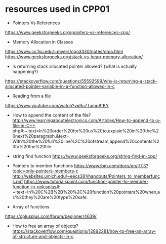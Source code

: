 # resources used in CPP01


- Pointers Vs References 

https://www.geeksforgeeks.org/pointers-vs-references-cpp/

- Memory Allocation in Classes

https://www.cs.fsu.edu/~myers/cop3330/notes/dma.html
https://www.geeksforgeeks.org/stack-vs-heap-memory-allocation/

- Is returning stack allocated pointer allowed? (what is actually happening?)

https://stackoverflow.com/questions/55592599/why-is-returning-a-stack-allocated-pointer-variable-in-a-function-allowed-in-c

- Reading from a file

https://www.youtube.com/watch?v=Ru7Tump8fKY

- How to append the content of the file?
http://www.learningaboutelectronics.com/Articles/How-to-append-to-a-file-in-C++.
php#:~:text=In%20order%20for%20us%20to,explain%20in%20the%20next%20paragraph.&text=
With%20the%20full%20line%2C%20ofstream,append%20contents%20to%20the%20file.

- string find function
https://www.geeksforgeeks.org/string-find-in-cpp/

- Pointers to member functions
https://www.ibm.com/docs/en/i/7.3?topic=only-pointers-members-c
http://websites.umich.edu/~eecs381/handouts/Pointers_to_memberfuncs.pdf
https://www.tutorialspoint.com/function-pointer-to-member-function-in-cplusplus#:
~:text=In%20C%2B%2B%20%2C%20function%20pointers%20when,as%20they%20are%20type%20safe.

- Array of functions

https://cplusplus.com/forum/beginner/4639/

- How to free an array of objects?
https://stackoverflow.com/questions/12892281/how-to-free-an-array-of-structure-and-objects-in-c

